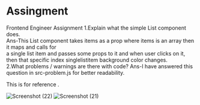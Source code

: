 # Assingment
Frontend Engineer Assignment
1.Explain what the simple List component does. <br />
Ans-This List component takes items as a prop where items is  an array then it maps and calls for <br/> a single list item and passes some props to it and when user clicks on it, then that specific index singlelistitem background color changes. <br/>
2.What problems / warnings are there with code?
Ans-I have answered this question in src-problem.js for better readability.


This is for reference .


![Screenshot (22)](https://user-images.githubusercontent.com/57242952/193466787-a9512359-9695-48f8-ae14-ac9d4cef6cda.png)
![Screenshot (21)](https://user-images.githubusercontent.com/57242952/193466795-69a3eff7-cfec-44aa-b2ae-b4104525b29d.png)
